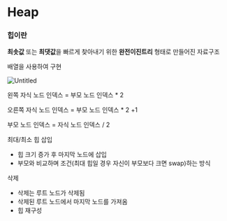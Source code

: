 # Heap

### 힙이란

**최솟값** 또는 **최댓값**을 빠르게 찾아내기 위한 **완전이진트리** 형태로 만들어진 자료구조

배열을 사용하여 구현

![Untitled](https://user-images.githubusercontent.com/55469012/159917767-d3b35961-3160-49a8-a440-4743e4d6d56f.png)


왼쪽 자식 노드 인덱스 = 부모 노드 인덱스 * 2

오른쪽 자식 노드 인덱스 = 부모 노드 인덱스 * 2 +1

부모 노드 인덱스 = 자식 노드 인덱스 / 2

최대/최소 힙 삽입 

- 힙 크기 증가 후 마지막 노드에 삽입
- 부모와 비교하며 조건(최대 힙일 경우 자신이 부모보다 크면 swap)하는 방식

삭제

- 삭제는 루트 노드가 삭제됨
- 삭제된 루트 노드에서 마지막 노드를 가져옴
- 힙 재구성
